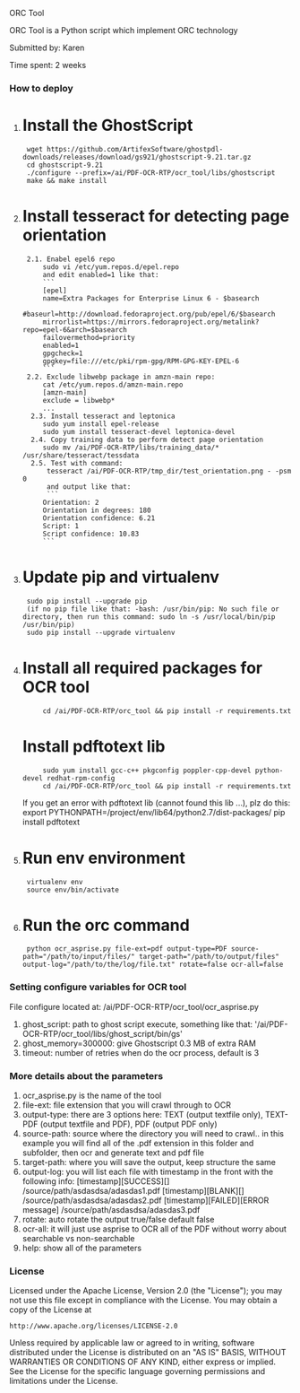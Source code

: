 ORC Tool

ORC Tool is a Python script which implement ORC technology

Submitted by: Karen

Time spent: 2 weeks

### How to deploy

1. # Install the GhostScript
        wget https://github.com/ArtifexSoftware/ghostpdl-downloads/releases/download/gs921/ghostscript-9.21.tar.gz
        cd ghostscript-9.21
        ./configure --prefix=/ai/PDF-OCR-RTP/ocr_tool/libs/ghostscript
        make && make install
        
2. # Install tesseract for detecting page orientation
        2.1. Enabel epel6 repo
            sudo vi /etc/yum.repos.d/epel.repo
            and edit enabled=1 like that:
            ```
            [epel]
            name=Extra Packages for Enterprise Linux 6 - $basearch
            #baseurl=http://download.fedoraproject.org/pub/epel/6/$basearch
            mirrorlist=https://mirrors.fedoraproject.org/metalink?repo=epel-6&arch=$basearch
            failovermethod=priority
            enabled=1
            gpgcheck=1
            gpgkey=file:///etc/pki/rpm-gpg/RPM-GPG-KEY-EPEL-6
            ```
        2.2. Exclude libwebp package in amzn-main repo:
            cat /etc/yum.repos.d/amzn-main.repo
            [amzn-main]
            exclude = libwebp*
            ...
         2.3. Install tesseract and leptonica
            sudo yum install epel-release
            sudo yum install tesseract-devel leptonica-devel
         2.4. Copy training data to perform detect page orientation
            sudo mv /ai/PDF-OCR-RTP/libs/training_data/* /usr/share/tesseract/tessdata
         2.5. Test with command:
             tesseract /ai/PDF-OCR-RTP/tmp_dir/test_orientation.png - -psm 0
             and output like that:
             ```
            Orientation: 2
            Orientation in degrees: 180
            Orientation confidence: 6.21
            Script: 1
            Script confidence: 10.83
            ```
3. # Update pip and virtualenv
        sudo pip install --upgrade pip
        (if no pip file like that: -bash: /usr/bin/pip: No such file or directory, then run this command: sudo ln -s /usr/local/bin/pip /usr/bin/pip)
        sudo pip install --upgrade virtualenv
    
4. # Install all required packages for OCR tool
            cd /ai/PDF-OCR-RTP/orc_tool && pip install -r requirements.txt
   # Install pdftotext lib
            sudo yum install gcc-c++ pkgconfig poppler-cpp-devel python-devel redhat-rpm-config
            cd /ai/PDF-OCR-RTP/orc_tool && pip install -r requirements.txt
     If you get an error with pdftotext lib (cannot found this lib ...), plz do this:
            export PYTHONPATH=/project/env/lib64/python2.7/dist-packages/
            pip install pdftotext     
5. # Run env environment
        virtualenv env
        source env/bin/activate
    
6. # Run the orc command
        python ocr_asprise.py file-ext=pdf output-type=PDF source-path="/path/to/input/files/" target-path="/path/to/output/files"  output-log="/path/to/the/log/file.txt" rotate=false ocr-all=false
        
        
### Setting configure variables for OCR tool
File configure located at: /ai/PDF-OCR-RTP/ocr_tool/ocr_asprise.py
1.  ghost_script: path to ghost script execute, something like that: '/ai/PDF-OCR-RTP/ocr_tool/libs/ghost_script/bin/gs'
2.  ghost_memory=300000: give Ghostscript 0.3 MB of extra RAM
3.  timeout: number of retries when do the ocr process, default is 3


### More details about the parameters
1.  ocr_asprise.py is the name of the tool
2.  file-ext: file extension that you will crawl through to OCR
3.  output-type: there are 3 options here: TEXT (output textfile only), TEXT-PDF (output textfile and PDF), PDF  (output PDF only)
4.  source-path: source where the directory you will need to crawl.. in this example you will find all of the .pdf extension in this folder and subfolder, then ocr and generate text and pdf file
5.  target-path: where you will save the output, keep structure the same
6.  output-log: you will list each file with timestamp in the front with the following info:
    [timestamp][SUCCESS][] /source/path/asdasdsa/adasdas1.pdf
    [timestamp][BLANK][] /source/path/asdasdsa/adasdas2.pdf
    [timestamp][FAILED][ERROR message] /source/path/asdasdsa/adasdas3.pdf
7.  rotate: auto rotate the output true/false default false
8.  ocr-all: it will just use asprise to OCR all of the PDF without worry about searchable vs non-searchable
9.  help: show all of the parameters
 
 
### License

Licensed under the Apache License, Version 2.0 (the "License");
you may not use this file except in compliance with the License.
You may obtain a copy of the License at

    http://www.apache.org/licenses/LICENSE-2.0

Unless required by applicable law or agreed to in writing, software
distributed under the License is distributed on an "AS IS" BASIS,
WITHOUT WARRANTIES OR CONDITIONS OF ANY KIND, either express or implied.
See the License for the specific language governing permissions and
limitations under the License.
